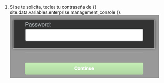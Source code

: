 1. Si se te solicita, teclea tu contraseña de {{ site.data.variables.enterprise.management_console }}. ![Pantalla de desbloqueo de {{ site.data.variables.enterprise.management_console }}](/assets/images/enterprise/management-console/unlock-password.png)
